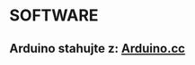 # SOFTWARE
## Arduino stahujte z: [Arduino.cc](https://downloads.arduino.cc/arduino-1.8.15-windows.exe)
